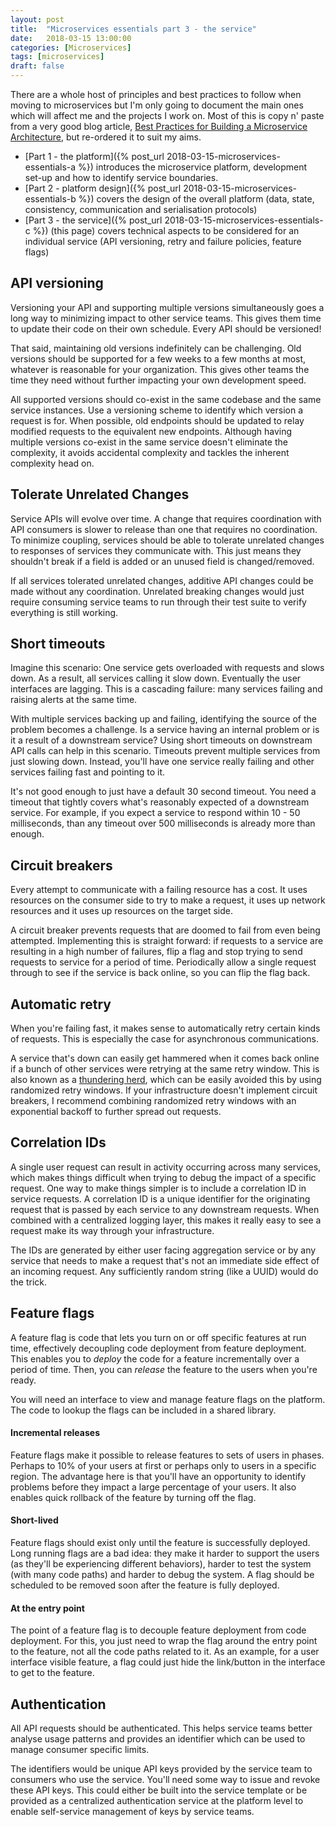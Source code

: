 ```yaml
---
layout: post
title:  "Microservices essentials part 3 - the service"
date:   2018-03-15 13:00:00
categories: [Microservices]
tags: [microservices]
draft: false
---
```


There are a whole host of principles and best practices to follow when moving to microservices but I'm only going to document the main ones which will affect me and the projects I work on. Most of this is copy n' paste from a very good blog article, [Best Practices for Building a Microservice Architecture](http://www.vinaysahni.com/best-practices-for-building-a-microservice-architecture), but re-ordered it to suit my aims.  

* [Part 1 - the platform]({% post_url 2018-03-15-microservices-essentials-a %}) introduces the microservice platform, development set-up and how to identify service boundaries.
* [Part 2 - platform design]({% post_url 2018-03-15-microservices-essentials-b %}) covers the design of the overall platform (data, state, consistency, communication and serialisation protocols)
* [Part 3 - the service]({% post_url 2018-03-15-microservices-essentials-c %}) (this page) covers technical aspects to be considered for an individual service (API versioning, retry and failure policies, feature flags)

## API versioning
Versioning your API and supporting multiple versions simultaneously goes a long way to minimizing impact to other service teams. This gives them time to update their code on their own schedule. Every API should be versioned!

That said, maintaining old versions indefinitely can be challenging. Old versions should be supported for a few weeks to a few months at most, whatever is reasonable for your organization. This gives other teams the time they need without further impacting your own development speed.  

All supported versions should co-exist in the same codebase and the same service instances. Use a versioning scheme to identify which version a request is for. When possible, old endpoints should be updated to relay modified requests to the equivalent new endpoints. Although having multiple versions co-exist in the same service doesn't eliminate the complexity, it avoids accidental complexity and tackles the inherent complexity head on.

## Tolerate Unrelated Changes
Service APIs will evolve over time. A change that requires coordination with API consumers is slower to release than one that requires no coordination. To minimize coupling, services should be able to tolerate unrelated changes to responses of services they communicate with. This just means they shouldn't break if a field is added or an unused field is changed/removed.

If all services tolerated unrelated changes, additive API changes could be made without any coordination. Unrelated breaking changes would just require consuming service teams to run through their test suite to verify everything is still working.

## Short timeouts
Imagine this scenario: One service gets overloaded with requests and slows down. As a result, all services calling it slow down. Eventually the user interfaces are lagging. This is a cascading failure: many services failing and raising alerts at the same time.  

With multiple services backing up and failing, identifying the source of the problem becomes a challenge. Is a service having an internal problem or is it a result of a downstream service? Using short timeouts on downstream API calls can help in this scenario. Timeouts prevent multiple services from just slowing down. Instead, you'll have one service really failing and other services failing fast and pointing to it.

It's not good enough to just have a default 30 second timeout. You need a timeout that tightly covers what's reasonably expected of a downstream service. For example, if you expect a service to respond within 10 - 50 milliseconds, than any timeout over 500 milliseconds is already more than enough.

## Circuit breakers
Every attempt to communicate with a failing resource has a cost. It uses resources on the consumer side to try to make a request, it uses up network resources and it uses up resources on the target side.

A circuit breaker prevents requests that are doomed to fail from even being attempted. Implementing this is straight forward: if requests to a service are resulting in a high number of failures, flip a flag and stop trying to send requests to service for a period of time. Periodically allow a single request through to see if the service is back online, so you can flip the flag back.

## Automatic retry
When you're failing fast, it makes sense to automatically retry certain kinds of requests. This is especially the case for asynchronous communications.

A service that's down can easily get hammered when it comes back online if a bunch of other services were retrying at the same retry window. This is also known as a [thundering herd](https://en.wikipedia.org/wiki/Thundering_herd_problem), which can be easily avoided this by using randomized retry windows. If your infrastructure doesn't implement circuit breakers, I recommend combining randomized retry windows with an exponential backoff to further spread out requests.

## Correlation IDs
A single user request can result in activity occurring across many services, which makes things difficult when trying to debug the impact of a specific request. One way to make things simpler is to include a correlation ID in service requests. A correlation ID is a unique identifier for the originating request that is passed by each service to any downstream requests. When combined with a centralized logging layer, this makes it really easy to see a request make its way through your infrastructure.

The IDs are generated by either user facing aggregation service or by any service that needs to make a request that's not an immediate side effect of an incoming request. Any sufficiently random string (like a UUID) would do the trick.

## Feature flags
A feature flag is code that lets you turn on or off specific features at run time, effectively decoupling code deployment from feature deployment. This enables you to *deploy* the code for a feature incrementally over a period of time. Then, you can *release* the feature to the users when you're ready.

You will need an interface to view and manage feature flags on the platform. The code to lookup the flags can be included in a shared library.

#### Incremental releases
Feature flags make it possible to release features to sets of users in phases. Perhaps to 10% of your users at first or perhaps only to users in a specific region. The advantage here is that you'll have an opportunity to identify problems before they impact a large percentage of your users. It also enables quick rollback of the feature by turning off the flag.

#### Short-lived
Feature flags should exist only until the feature is successfully deployed. Long running flags are a bad idea: they make it harder to support the users (as they'll be experiencing different behaviors), harder to test the system (with many code paths) and harder to debug the system. A flag should be scheduled to be removed soon after the feature is fully deployed.

#### At the entry point
The point of a feature flag is to decouple feature deployment from code deployment. For this, you just need to wrap the flag around the entry point to the feature, not all the code paths related to it. As an example, for a user interface visible feature, a flag could just hide the link/button in the interface to get to the feature.

## Authentication
All API requests should be authenticated. This helps service teams better analyse usage patterns and provides an identifier which can be used to manage consumer specific limits.

The identifiers would be unique API keys provided by the service team to consumers who use the service. You'll need some way to issue and revoke these API keys. This could either be built into the service template or be provided as a centralized authentication service at the platform level to enable self-service management of keys by service teams.
